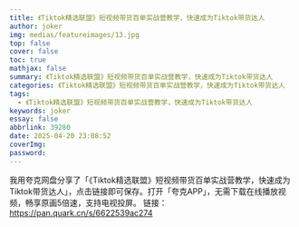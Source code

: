 ```yaml
---
title: 《Tiktok精选联盟》短视频带货百单实战营教学，快速成为Tiktok带货达人
author: joker
img: medias/featureimages/13.jpg
top: false
cover: false
toc: true
mathjax: false
summary: 《Tiktok精选联盟》短视频带货百单实战营教学，快速成为Tiktok带货达人
categories: 《Tiktok精选联盟》短视频带货百单实战营教学，快速成为Tiktok带货达人
tags:
  - 《Tiktok精选联盟》短视频带货百单实战营教学，快速成为Tiktok带货达人
keywords: joker
essay: false
abbrlink: 39280
date: 2025-04-20 23:08:52
coverImg:
password:
---
```


我用夸克网盘分享了「《Tiktok精选联盟》短视频带货百单实战营教学，快速成为Tiktok带货达人」，点击链接即可保存。打开「夸克APP」，无需下载在线播放视频，畅享原画5倍速，支持电视投屏。
链接：https://pan.quark.cn/s/6622539ac274
